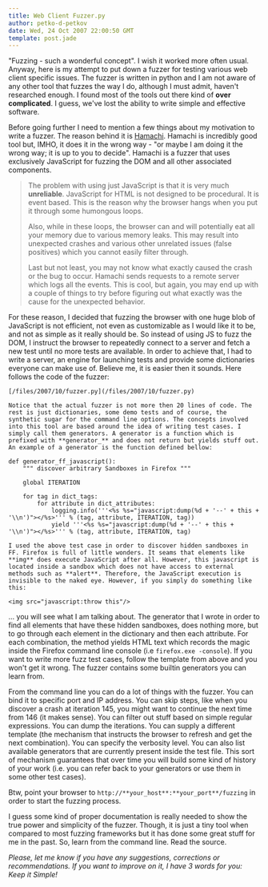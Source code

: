 ```yaml
---
title: Web Client Fuzzer.py
author: petko-d-petkov
date: Wed, 24 Oct 2007 22:00:50 GMT
template: post.jade
---
```


"Fuzzing - such a wonderful concept". I wish it worked more often usual. Anyway, here is my attempt to put down a fuzzer for testing various web client specific issues. The fuzzer is written in python and I am not aware of any other tool that fuzzes the way I do, although I must admit, haven't researched enough. I found most of the tools out there kind of **over complicated**. I guess, we've lost the ability to write simple and effective software.

Before going further I need to mention a few things about my motivation to write a fuzzer. The reason behind it is [Hamachi](http://www.metasploit.com/users/hdm/tools/hamachi/hamachi.html). Hamachi is incredibly good tool but, IMHO, it does it in the wrong way - "or maybe I am doing it the wrong way; it is up to you to decide". Hamachi is a fuzzer that uses exclusively JavaScript for fuzzing the DOM and all other associated components.

> The problem with using just JavaScript is that it is very much **unreliable**. JavaScript for HTML is not designed to be procedural. It is event based. This is the reason why the browser hangs when you put it through some humongous loops.
> 
> Also, while in these loops, the browser can and will potentially eat all your memory due to various memory leaks. This may result into unexpected crashes and various other unrelated issues (false positives) which you cannot easily filter through.
> 
> Last but not least, you may not know what exactly caused the crash or the bug to occur. Hamachi sends requests to a remote server which logs all the events. This is cool, but again, you may end up with a couple of things to try before figuring out what exactly was the cause for the unexpected behavior.

For these reason, I decided that fuzzing the browser with one huge blob of JavaScript is not efficient, not even as customizable as I would like it to be, and not as simple as it really should be. So instead of using JS to fuzz the DOM, I instruct the browser to repeatedly connect to a server and fetch a new test until no more tests are available. In order to achieve that, I had to write a server, an engine for launching tests and provide some dictionaries everyone can make use of. Believe me, it is easier then it sounds. Here follows the code of the fuzzer:

    [/files/2007/10/fuzzer.py](/files/2007/10/fuzzer.py)

    Notice that the actual fuzzer is not more then 20 lines of code. The rest is just dictionaries, some demo tests and of course, the synthetic sugar for the command line options. The concepts involved into this tool are based around the idea of writing test cases. I simply call them generators. A generator is a function which is prefixed with **generator_** and does not return but yields stuff out. An example of a generator is the function defined bellow:

    def generator_ff_javascript():
        """ discover arbitrary Sandboxes in Firefox """

        global ITERATION

        for tag in dict_tags:
            for attribute in dict_attributes:
                logging.info('''<%s %s="javascript:dump(%d + '--' + this + '\\n')"></%s>''' % (tag, attribute, ITERATION, tag))
                yield '''<%s %s="javascript:dump(%d + '--' + this + '\\n')"></%s>''' % (tag, attribute, ITERATION, tag)

    I used the above test case in order to discover hidden sandboxes in FF. Firefox is full of little wonders. It seams that elements like **img** does execute JavaScript after all. However, this javascript is located inside a sandbox which does not have access to external methods such as **alert**. Therefore, the JavaScript execution is invisible to the naked eye. However, if you simply do something like this:

    <img src="javascript:throw this"/>

... you will see what I am talking about. The generator that I wrote in order to find all elements that have these hidden sandboxes, does nothing more, but to go through each element in the dictionary and then each attribute. For each combination, the method yields HTML text which records the magic inside the Firefox command line console (i.e `firefox.exe -console`). If you want to write more fuzz test cases, follow the template from above and you won't get it wrong. The fuzzer contains some builtin generators you can learn from.

From the command line you can do a lot of things with the fuzzer. You can bind it to specific port and IP address. You can skip steps, like when you discover a crash at iteration 145, you might want to continue the next time from 146 (it makes sense). You can filter out stuff based on simple regular expressions. You can dump the iterations. You can supply a different template (the mechanism that instructs the browser to refresh and get the next combination). You can specify the verbosity level. You can also list available generators that are currently present inside the test file. This sort of mechanism guarantees that over time you will build some kind of history of your work (i.e. you can refer back to your generators or use them in some other test cases).

Btw, point your browser to `http://**your_host**:**your_port**/fuzzing` in order to start the fuzzing process.

I guess some kind of proper documentation is really needed to show the true power and simplicity of the fuzzer. Though, it is just a tiny tool when compared to most fuzzing frameworks but it has done some great stuff for me in the past. So, learn from the command line. Read the source.

_Please, let me know if you have any suggestions, corrections or recommendations. If you want to improve on it, I have 3 words for you: Keep it Simple!_
